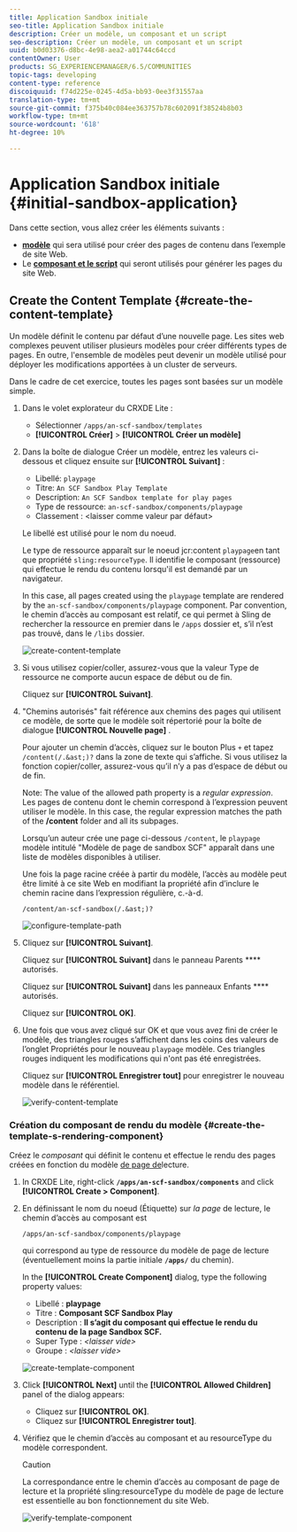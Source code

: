 ```yaml
---
title: Application Sandbox initiale
seo-title: Application Sandbox initiale
description: Créer un modèle, un composant et un script
seo-description: Créer un modèle, un composant et un script
uuid: b0d03376-d8bc-4e98-aea2-a01744c64ccd
contentOwner: User
products: SG_EXPERIENCEMANAGER/6.5/COMMUNITIES
topic-tags: developing
content-type: reference
discoiquuid: f74d225e-0245-4d5a-bb93-0ee3f31557aa
translation-type: tm+mt
source-git-commit: f375b40c084ee363757b78c602091f38524b8b03
workflow-type: tm+mt
source-wordcount: '618'
ht-degree: 10%

---
```



# Application Sandbox initiale {#initial-sandbox-application}

Dans cette section, vous allez créer les éléments suivants :

* **[modèle](#createthepagetemplate)** qui sera utilisé pour créer des pages de contenu dans l’exemple de site Web.
* Le **[composant et le script](#create-the-template-s-rendering-component)** qui seront utilisés pour générer les pages du site Web.

## Create the Content Template {#create-the-content-template}

Un modèle définit le contenu par défaut d’une nouvelle page. Les sites web complexes peuvent utiliser plusieurs modèles pour créer différents types de pages. En outre, l&#39;ensemble de modèles peut devenir un modèle utilisé pour déployer les modifications apportées à un cluster de serveurs.

Dans le cadre de cet exercice, toutes les pages sont basées sur un modèle simple.

1. Dans le volet explorateur du CRXDE Lite :

   * Sélectionner `/apps/an-scf-sandbox/templates`
   * **[!UICONTROL Créer]** > **[!UICONTROL Créer un modèle]**

1. Dans la boîte de dialogue Créer un modèle, entrez les valeurs ci-dessous et cliquez ensuite sur **[!UICONTROL Suivant]** :

   * Libellé: `playpage`
   * Titre: `An SCF Sandbox Play Template`
   * Description: `An SCF Sandbox template for play pages`
   * Type de ressource: `an-scf-sandbox/components/playpage`
   * Classement : &lt;laisser comme valeur par défaut>

   Le libellé est utilisé pour le nom du noeud.

   Le type de ressource apparaît sur le noeud jcr:content `playpage`en tant que propriété `sling:resourceType`. Il identifie le composant (ressource) qui effectue le rendu du contenu lorsqu&#39;il est demandé par un navigateur.

   In this case, all pages created using the `playpage` template are rendered by the `an-scf-sandbox/components/playpage` component. Par convention, le chemin d’accès au composant est relatif, ce qui permet à Sling de rechercher la ressource en premier dans le `/apps` dossier et, s’il n’est pas trouvé, dans le `/libs` dossier.

   ![create-content-template](assets/create-content-template-1.png)

1. Si vous utilisez copier/coller, assurez-vous que la valeur Type de ressource ne comporte aucun espace de début ou de fin.

   Cliquez sur **[!UICONTROL Suivant]**.

1. &quot;Chemins autorisés&quot; fait référence aux chemins des pages qui utilisent ce modèle, de sorte que le modèle soit répertorié pour la boîte de dialogue **[!UICONTROL Nouvelle page]** .

   Pour ajouter un chemin d’accès, cliquez sur le bouton Plus `+` et tapez `/content(/.&ast;)?` dans la zone de texte qui s’affiche. Si vous utilisez la fonction copier/coller, assurez-vous qu’il n’y a pas d’espace de début ou de fin.

   Note: The value of the allowed path property is a *regular expression*. Les pages de contenu dont le chemin correspond à l’expression peuvent utiliser le modèle. In this case, the regular expression matches the path of the **/content** folder and all its subpages.

   Lorsqu’un auteur crée une page ci-dessous `/content`, le `playpage` modèle intitulé &quot;Modèle de page de sandbox SCF&quot; apparaît dans une liste de modèles disponibles à utiliser.

   Une fois la page racine créée à partir du modèle, l’accès au modèle peut être limité à ce site Web en modifiant la propriété afin d’inclure le chemin racine dans l’expression régulière, c.-à-d.

   `/content/an-scf-sandbox(/.&ast;)?`

   ![configure-template-path](assets/configure-template-path.png)

1. Cliquez sur **[!UICONTROL Suivant]**.

   Cliquez sur **[!UICONTROL Suivant]** dans le panneau Parents **** autorisés.

   Cliquez sur **[!UICONTROL Suivant]** dans les panneaux Enfants **** autorisés.

   Cliquez sur **[!UICONTROL OK]**.

1. Une fois que vous avez cliqué sur OK et que vous avez fini de créer le modèle, des triangles rouges s’affichent dans les coins des valeurs de l’onglet Propriétés pour le nouveau `playpage` modèle. Ces triangles rouges indiquent les modifications qui n&#39;ont pas été enregistrées.

   Cliquez sur **[!UICONTROL Enregistrer tout]** pour enregistrer le nouveau modèle dans le référentiel.

   ![verify-content-template](assets/verify-content-template.png)

### Création du composant de rendu du modèle {#create-the-template-s-rendering-component}

Créez le *composant* qui définit le contenu et effectue le rendu des pages créées en fonction du modèle [de page de](#createthepagetemplate)lecture.

1. In CRXDE Lite, right-click **`/apps/an-scf-sandbox/components`** and click **[!UICONTROL Create > Component]**.
1. En définissant le nom du noeud (Étiquette) sur *la page* de lecture, le chemin d’accès au composant est

   `/apps/an-scf-sandbox/components/playpage`

   qui correspond au type de ressource du modèle de page de lecture (éventuellement moins la partie initiale **`/apps/`** du chemin).

   In the **[!UICONTROL Create Component]** dialog, type the following property values:

   * Libellé : **playpage**
   * Titre : **Composant SCF Sandbox Play**
   * Description : **Il s’agit du composant qui effectue le rendu du contenu de la page Sandbox SCF.**
   * Super Type : *&lt;laisser vide>*
   * Groupe : *&lt;laisser vide>*

   ![create-template-component](assets/create-template-component.png)

1. Click **[!UICONTROL Next]** until the **[!UICONTROL Allowed Children]** panel of the dialog appears:

   * Cliquez sur **[!UICONTROL OK]**.
   * Cliquez sur **[!UICONTROL Enregistrer tout]**.

1. Vérifiez que le chemin d’accès au composant et au resourceType du modèle correspondent.

   >[!CAUTION]
   >
   >La correspondance entre le chemin d’accès au composant de page de lecture et la propriété sling:resourceType du modèle de page de lecture est essentielle au bon fonctionnement du site Web.

   ![verify-template-component](assets/verify-template-component.png)